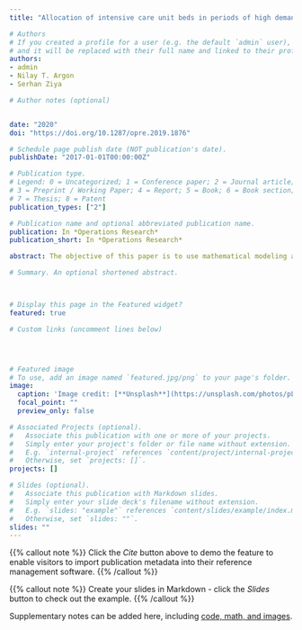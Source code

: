 ```yaml
---
title: "Allocation of intensive care unit beds in periods of high demand"

# Authors
# If you created a profile for a user (e.g. the default `admin` user), write the username (folder name) here
# and it will be replaced with their full name and linked to their profile.
authors:
- admin
- Nilay T. Argon
- Serhan Ziya

# Author notes (optional)


date: "2020"
doi: "https://doi.org/10.1287/opre.2019.1876"

# Schedule page publish date (NOT publication's date).
publishDate: "2017-01-01T00:00:00Z"

# Publication type.
# Legend: 0 = Uncategorized; 1 = Conference paper; 2 = Journal article;
# 3 = Preprint / Working Paper; 4 = Report; 5 = Book; 6 = Book section;
# 7 = Thesis; 8 = Patent
publication_types: ["2"]

# Publication name and optional abbreviated publication name.
publication: In *Operations Research*
publication_short: In *Operations Research*

abstract: The objective of this paper is to use mathematical modeling and analysis to develop insights into and policies for making bed allocation decisions in an intensive care unit (ICU) of a hospital during periods when patient demand is high. We first develop a stylized mathematical model in which patients’ health conditions change over time according to a Markov chain. In this model, each patient is in one of two possible health stages, one representing the critical and the other representing the highly critical health stage. The ICU has limited bed availability and therefore when a patient arrives and no beds are available, a decision needs to be made as to whether the patient should be admitted to the ICU and if so, which patient in the ICU should be transferred to the general ward. With the objective of minimizing the long-run average mortality rate, we provide analytical characterizations of the optimal policy under certain conditions. Then, based on these analytical results, we propose heuristic methods, which can be used under assumptions that are more general than what is assumed for the mathematical model. Finally, we demonstrate that the proposed heuristic methods work well by a simulation study, which relaxes some of the restrictive assumptions of the mathematical model by considering a more complex transition structure for patient health and allowing for patients to be possibly queued for admission to the ICU and readmitted from the general ward after they are discharged.

# Summary. An optional shortened abstract.



# Display this page in the Featured widget?
featured: true

# Custom links (uncomment lines below)




# Featured image
# To use, add an image named `featured.jpg/png` to your page's folder.
image:
  caption: 'Image credit: [**Unsplash**](https://unsplash.com/photos/pLCdAaMFLTE)'
  focal_point: ""
  preview_only: false

# Associated Projects (optional).
#   Associate this publication with one or more of your projects.
#   Simply enter your project's folder or file name without extension.
#   E.g. `internal-project` references `content/project/internal-project/index.md`.
#   Otherwise, set `projects: []`.
projects: []

# Slides (optional).
#   Associate this publication with Markdown slides.
#   Simply enter your slide deck's filename without extension.
#   E.g. `slides: "example"` references `content/slides/example/index.md`.
#   Otherwise, set `slides: ""`.
slides: ""
---
```


{{% callout note %}}
Click the *Cite* button above to demo the feature to enable visitors to import publication metadata into their reference management software.
{{% /callout %}}

{{% callout note %}}
Create your slides in Markdown - click the *Slides* button to check out the example.
{{% /callout %}}

Supplementary notes can be added here, including [code, math, and images](https://wowchemy.com/docs/writing-markdown-latex/).
